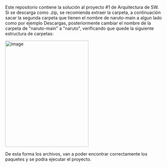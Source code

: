 Este repositorio contiene la solución al proyecto #1 de Arquitectura de SW. Si se descarga como .zip, se recomienda extraer la carpeta, a continuación sacar la segunda carpeta que tienen el nombre de naruto-main 
a algun lado como por ejemplo Descargas, posteriormente cambiar el nombre de la carpeta de "naruto-main" a "naruto", verificando que quede la siguiente estructura de carpetas:

<img width="266" height="341" alt="image" src="https://github.com/user-attachments/assets/bb2a972e-93e1-4a6f-b116-43a1a43f831a" />

De esta forma los archivos, van a poder encontrar correctamente los paquetes y se podra ejecutar el proyecto.
